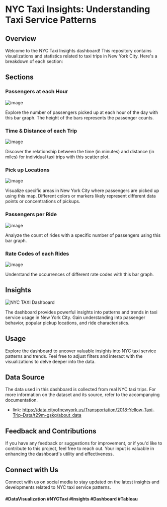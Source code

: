# NYC Taxi Insights: Understanding Taxi Service Patterns

## Overview

Welcome to the NYC Taxi Insights dashboard! This repository contains visualizations and statistics related to taxi trips in New York City. Here's a breakdown of each section:

## Sections

### Passengers at each Hour
![image](https://github.com/CHANDRAKANTHGONUGUNTLA/NYC-Taxi-Insights-Visualizing-Tableau-Dashboard/assets/97879005/eaa9be4e-5681-485f-9483-50ef14ac3bc3)

Explore the number of passengers picked up at each hour of the day with this bar graph. The height of the bars represents the passenger counts.

### Time & Distance of each Trip
![image](https://github.com/CHANDRAKANTHGONUGUNTLA/NYC-Taxi-Insights-Visualizing-Tableau-Dashboard/assets/97879005/c9bdb805-879c-41e1-bd89-acb81ef18da8)

Discover the relationship between the time (in minutes) and distance (in miles) for individual taxi trips with this scatter plot.

### Pick up Locations
![image](https://github.com/CHANDRAKANTHGONUGUNTLA/NYC-Taxi-Insights-Visualizing-Tableau-Dashboard/assets/97879005/08a54e90-8c57-4008-8059-b0bfe62e5029)

Visualize specific areas in New York City where passengers are picked up using this map. Different colors or markers likely represent different data points or concentrations of pickups.

### Passengers per Ride
![image](https://github.com/CHANDRAKANTHGONUGUNTLA/NYC-Taxi-Insights-Visualizing-Tableau-Dashboard/assets/97879005/b6194eae-8e21-4eee-8aa2-721c3bba257b)

Analyze the count of rides with a specific number of passengers using this bar graph.

### Rate Codes of each Rides
![image](https://github.com/CHANDRAKANTHGONUGUNTLA/NYC-Taxi-Insights-Visualizing-Tableau-Dashboard/assets/97879005/c638aba5-716e-401f-9cd9-e5c9409d1a2c)

Understand the occurrences of different rate codes with this bar graph.

## Insights
![NYC TAXI Dashboard](https://github.com/CHANDRAKANTHGONUGUNTLA/NYC-Taxi-Insights-Visualizing-Tableau-Dashboard/assets/97879005/7638f2f1-8b6b-4f06-a8ea-f09932683c26)

The dashboard provides powerful insights into patterns and trends in taxi service usage in New York City. Gain understanding into passenger behavior, popular pickup locations, and ride characteristics.

## Usage

Explore the dashboard to uncover valuable insights into NYC taxi service patterns and trends. Feel free to adjust filters and interact with the visualizations to delve deeper into the data.

## Data Source

The data used in this dashboard is collected from real NYC taxi trips. For more information on the dataset and its source, refer to the accompanying documentation.
- link: https://data.cityofnewyork.us/Transportation/2018-Yellow-Taxi-Trip-Data/t29m-gskq/about_data

## Feedback and Contributions

If you have any feedback or suggestions for improvement, or if you'd like to contribute to this project, feel free to reach out. Your input is valuable in enhancing the dashboard's utility and effectiveness.

## Connect with Us

Connect with us on social media to stay updated on the latest insights and developments related to NYC taxi service patterns.

#### #DataVisualization #NYCTaxi #Insights #Dashboard #Tableau
